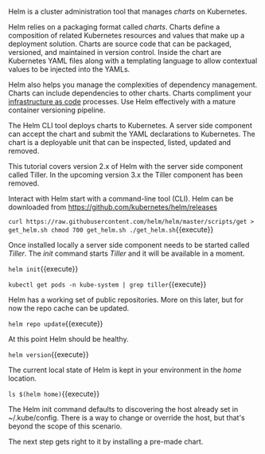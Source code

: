 Helm is a cluster administration tool that manages _charts_ on Kubernetes.

Helm relies on a packaging format called _charts_. Charts define a composition of related Kubernetes resources and values that make up a deployment solution. Charts are source code that can be packaged, versioned, and maintained in version control. Inside the chart are Kubernetes YAML files along with a templating language to allow contextual values to be injected into the YAMLs.

Helm also helps you manage the complexities of dependency management. Charts can include dependencies to other charts. Charts compliment your [infrastructure as code](https://en.wikipedia.org/wiki/Infrastructure_as_code) processes. Use Helm effectively with a mature container versioning pipeline.

The Helm CLI tool deploys charts to Kubernetes. A server side component can accept the chart and submit the YAML declarations to Kubernetes. The chart is a deployable unit that can be inspected, listed, updated and removed.

This tutorial covers version 2.x of Helm with the server side component called Tiller. In the upcoming version 3.x the Tiller component has been removed.

Interact with Helm start with a command-line tool (CLI). Helm can be downloaded from https://github.com/kubernetes/helm/releases

`curl https://raw.githubusercontent.com/helm/helm/master/scripts/get > get_helm.sh
chmod 700 get_helm.sh
./get_helm.sh`{{execute}}

Once installed locally a server side component needs to be started called _Tiller_. The _init_ command starts _Tiller_ and it will be available in a moment.

`helm init`{{execute}}

`kubectl get pods -n kube-system | grep tiller`{{execute}}

Helm has a working set of public repositories. More on this later, but for now the repo cache can be updated.

`helm repo update`{{execute}}

At this point Helm should be healthy.

`helm version`{{execute}}

The current local state of Helm is kept in your environment in the _home_ location.

`ls $(helm home)`{{execute}}

The Helm init command defaults to discovering the host already set in ~/.kube/config. There is a way to change or override the host, but that's beyond the scope of this scenario.

The next step gets right to it by installing a pre-made chart.
